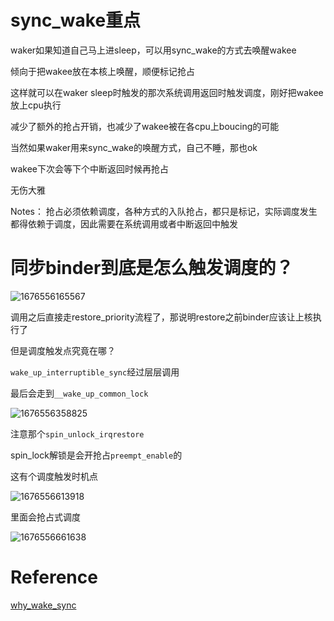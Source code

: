 # sync_wake重点
waker如果知道自己马上进sleep，可以用sync_wake的方式去唤醒wakee

倾向于把wakee放在本核上唤醒，顺便标记抢占

这样就可以在waker sleep时触发的那次系统调用返回时触发调度，刚好把wakee放上cpu执行

减少了额外的抢占开销，也减少了wakee被在各cpu上boucing的可能

当然如果waker用来sync_wake的唤醒方式，自己不睡，那也ok

wakee下次会等下个中断返回时候再抢占

无伤大雅

Notes：
抢占必须依赖调度，各种方式的入队抢占，都只是标记，实际调度发生都得依赖于调度，因此需要在系统调用或者中断返回中触发

# 同步binder到底是怎么触发调度的？
![1676556165567](https://user-images.githubusercontent.com/31315527/219385760-3539c94a-b402-4f4e-bd96-dff1ef8081ed.png)

调用之后直接走restore_priority流程了，那说明restore之前binder应该让上核执行了

但是调度触发点究竟在哪？

`wake_up_interruptible_sync`经过层层调用

最后会走到`__wake_up_common_lock`

![1676556358825](https://user-images.githubusercontent.com/31315527/219386577-fc3b103e-59ad-482b-97f0-54d9e606a3d8.png)

注意那个`spin_unlock_irqrestore`

spin_lock解锁是会开抢占`preempt_enable`的

这有个调度触发时机点

![1676556613918](https://user-images.githubusercontent.com/31315527/219387584-8cb48ddc-2f8c-4d44-8d72-c98510999c62.png)

里面会抢占式调度

![1676556661638](https://user-images.githubusercontent.com/31315527/219387780-ecc506d6-7ee4-4cff-ba8f-dabf0daf6bc3.png)



# Reference
[why_wake_sync](https://stackoverflow.com/questions/16201468/purpose-of-wake-up-sync-wake-up-interruptible-sync-in-the-linux-kernel)
